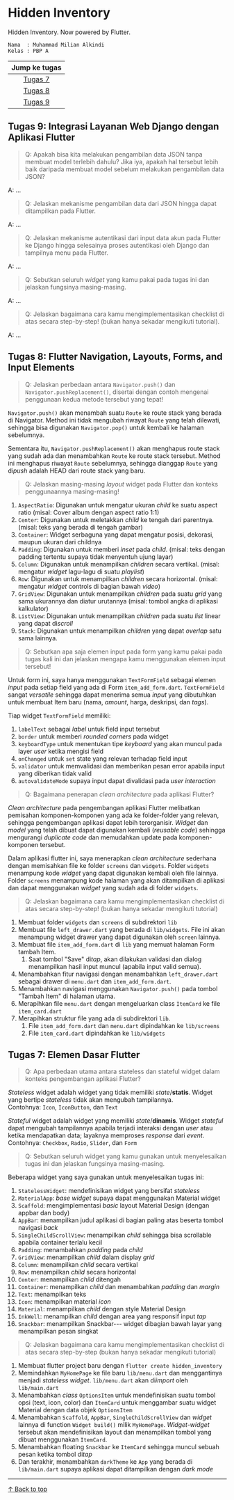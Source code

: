 # Hidden Inventory

Hidden Inventory. Now powered by Flutter.

```credential
Nama  : Muhammad Milian Alkindi
Kelas : PBP A
```

| Jump ke tugas |
| :-: |
| [Tugas 7](#tugas-7-elemen-dasar-flutter) |
| [Tugas 8](#tugas-8-flutter-navigation-layouts-forms-and-input-elements) |
| [Tugas 9](#tugas-9-integrasi-layanan-web-django-dengan-aplikasi-flutter) |

## Tugas 9: Integrasi Layanan Web Django dengan Aplikasi Flutter

> Q: Apakah bisa kita melakukan pengambilan data JSON tanpa membuat model terlebih dahulu? Jika iya, apakah hal tersebut lebih baik daripada membuat model sebelum melakukan pengambilan data JSON?

A: ...

> Q: Jelaskan mekanisme pengambilan data dari JSON hingga dapat ditampilkan pada Flutter.

A: ...

> Q: Jelaskan mekanisme autentikasi dari input data akun pada Flutter ke Django hingga selesainya proses autentikasi oleh Django dan tampilnya menu pada Flutter.

A: ...

> Q: Sebutkan seluruh *widget* yang kamu pakai pada tugas ini dan jelaskan fungsinya masing-masing.

A: ...

> Q: Jelaskan bagaimana cara kamu mengimplementasikan checklist di atas secara step-by-step! (bukan hanya sekadar mengikuti tutorial).

A: ...

## Tugas 8: Flutter Navigation, Layouts, Forms, and Input Elements

> Q: Jelaskan perbedaan antara `Navigator.push()` dan `Navigator.pushReplacement()`, disertai dengan contoh mengenai penggunaan kedua metode tersebut yang tepat!

`Navigator.push()` akan menambah suatu `Route` ke route stack yang berada di Navigator.
Method ini tidak mengubah riwayat `Route` yang telah dilewati, sehingga bisa digunakan `Navigator.pop()` untuk kembali ke halaman sebelumnya.

Sementara itu, `Navigator.pushReplacement()` akan menghapus route stack yang sudah ada dan menambahkan `Route` ke route stack tersebut.
Method ini menghapus riwayat `Route` sebelumnya, sehingga dianggap `Route` yang di*push* adalah HEAD dari route stack yang baru.

> Q: Jelaskan masing-masing *layout* widget pada Flutter dan konteks penggunaannya masing-masing!

1. `AspectRatio`: Digunakan untuk mengatur ukuran *child* ke suatu aspect ratio (misal: Cover album dengan aspect ratio 1:1)
2. `Center`: Digunakan untuk meletakkan *child* ke tengah dari parentnya. (misal: teks yang berada di tengah gambar)
3. `Container`: Widget serbaguna yang dapat mengatur posisi, dekorasi, maupun ukuran dari childnya
4. `Padding`: Digunakan untuk memberi *inset* pada *child*. (misal: teks dengan padding tertentu supaya tidak menyentuh ujung layar)
5. `Column`: Digunakan untuk menampilkan *children* secara vertikal. (misal: mengatur *widget* lagu-lagu di suatu *playlist*)
6. `Row`: Digunakan untuk menampilkan *children* secara horizontal. (misal: mengatur *widget* controls di bagian bawah *video*)
7. `GridView`: Digunakan untuk menampilkan *children* pada suatu *grid* yang sama ukurannya dan diatur urutannya (misal: tombol angka di aplikasi kalkulator)
8. `ListView`: Digunakan untuk menampilkan *children* pada suatu *list* linear yang dapat di*scroll*
9. `Stack`: Digunakan untuk menampilkan *children* yang dapat *overlap* satu sama lainnya.

> Q: Sebutkan apa saja elemen input pada form yang kamu pakai pada tugas kali ini dan jelaskan mengapa kamu menggunakan elemen input tersebut!

Untuk form ini, saya hanya menggunakan `TextFormField` sebagai elemen *input* pada setiap field yang ada di Form `item_add_form.dart`.
`TextFormField` sangat *versatile* sehingga dapat menerima semua *input* yang dibutuhkan untuk membuat Item baru (nama, *amount*, harga, deskripsi, dan *tags*).

Tiap widget `TextFormField` memiliki:

1. `labelText` sebagai *label* untuk field input tersebut
2. `border` untuk memberi *rounded corners* pada widget
3. `keyboardType` untuk menentukan tipe *keyboard* yang akan muncul pada layer *user* ketika mengisi field
4. `onChanged` untuk `set` state yang relevan terhadap field input
5. `validator` untuk memvalidasi dan memberikan pesan error apabila input yang diberikan tidak valid
6. `autovalidateMode` supaya input dapat divalidasi pada *user interaction*

> Q: Bagaimana penerapan *clean architecture* pada aplikasi Flutter?

*Clean architecture* pada pengembangan aplikasi Flutter melibatkan pemisahan komponen-komponen yang ada ke folder-folder yang relevan,
sehingga pengembangan aplikasi dapat lebih terorganisir. *Widget* dan *model* yang telah dibuat dapat digunakan kembali (*reusable code*)
sehingga mengurangi *duplicate code* dan memudahkan update pada komponen-komponen tersebut.

Dalam aplikasi flutter ini, saya menerapkan *clean architecture* sederhana dengan memisahkan file ke folder `screens` dan `widgets`.
Folder `widgets` menampung kode *widget* yang dapat digunakan kembali oleh file lainnya.
Folder `screens` menampung kode halaman yang akan ditampilkan di aplikasi dan dapat menggunakan *widget* yang sudah ada di folder `widgets`.

> Q: Jelaskan bagaimana cara kamu mengimplementasikan checklist di atas secara step-by-step! (bukan hanya sekadar mengikuti tutorial)

1. Membuat folder `widgets` dan `screens` di subdirektori `lib`
2. Membuat file `left_drawer.dart` yang berada di `lib/widgets`. File ini akan menampung widget drawer yang dapat digunakan oleh `screen` lainnya.
3. Membuat file `item_add_form.dart` di `lib` yang memuat halaman Form tambah Item.
   1. Saat tombol "Save" di*tap*, akan dilakukan validasi dan dialog menampilkan hasil input muncul (apabila input valid semua).
4. Menambahkan fitur navigasi dengan menambahkan `left_drawer.dart` sebagai drawer di `menu.dart` dan `item_add_form.dart`.
5. Menambahkan navigasi menggunakan `Navigator.push()` pada tombol "Tambah Item" di halaman utama.
6. Merapihkan file `menu.dart` dengan mengeluarkan class `ItemCard` ke file `item_card.dart`
7. Merapihkan struktur file yang ada di subdirektori `lib`.
   1. File `item_add_form.dart` dan `menu.dart` dipindahkan ke `lib/screens`
   2. File `item_card.dart` dipindahkan ke `lib/widgets`

## Tugas 7: Elemen Dasar Flutter

> Q: Apa perbedaan utama antara stateless dan stateful widget dalam konteks pengembangan aplikasi Flutter?

*Stateless* widget adalah widget yang tidak memiliki *state*/**statis**.
Widget yang bertipe *stateless* tidak akan mengubah tampilannya.  
Contohnya: `Icon`, `IconButton`, dan `Text`

*Stateful* widget adalah widget yang memiliki *state*/**dinamis**.
Widget *stateful* dapat mengubah tampilannya apabila terjadi interaksi dengan *user* atau
ketika mendapatkan data; layaknya memproses *response* dari *event*.  
Contohnya: `Checkbox`, `Radio`, `Slider`, dan `Form`

> Q: Sebutkan seluruh widget yang kamu gunakan untuk menyelesaikan tugas ini dan jelaskan fungsinya masing-masing.

Beberapa widget yang saya gunakan untuk menyelesaikan tugas ini:

1. `StatelessWidget`: mendefinisikan widget yang bersifat *stateless*
2. `MaterialApp`: *base widget* supaya dapat menggunakan Material widget
3. `Scaffold`: mengimplementasi *basic* layout Material Design (dengan appbar dan body)
4. `AppBar`: menampilkan judul aplikasi di bagian paling atas beserta  tombol navigasi *back*
5. `SingleChildScrollView`: menampilkan *child* sehingga bisa scrollable apabila container terlalu kecil
6. `Padding`: menambahkan *padding* pada *child*
7. `GridView`: menampilkan *child* dalam display *grid*
8. `Column`: menampilkan *child* secara vertikal
9. `Row`: menampilkan *child* secara horizontal
10. `Center`: menampilkan *child* ditengah
11. `Container`: menampilkan *child* dan menambahkan *padding* dan *margin*
12. `Text`: menampilkan teks
13. `Icon`: menampilkan material *icon*
14. `Material`: menampilkan *child* dengan style Material Design
15. `InkWell`: menampilkan *child* dengan area yang responsif input *tap*
16. `Snackbar`: menampilkan Snackbar--- widget dibagian bawah layar yang menampilkan pesan singkat

> Q: Jelaskan bagaimana cara kamu mengimplementasikan checklist di atas secara step-by-step (bukan hanya sekadar mengikuti tutorial)

1. Membuat flutter project baru dengan `flutter create hidden_inventory`
2. Memindahkan `MyHomePage` ke file baru `lib/menu.dart` dan menggantinya menjadi *stateless widget*. `lib/menu.dart` akan di*import* oleh `lib/main.dart`
3. Menambahkan *class* `OptionsItem` untuk mendefinisikan suatu tombol opsi (text, icon, color) dan `ItemCard` untuk menggambar suatu widget Material dengan data objek `OptionsItem`
4. Menambahkan `Scaffold`, `AppBar`, `SingleChildScrollView` dan *widget* lainnya di function `Widget build()` milik `MyHomePage`. *Widget-widget* tersebut akan mendefinisikan layout dan menampilkan tombol yang dibuat menggunakan `ItemCard`.
5. Menambahkan floating `Snackbar` ke `ItemCard` sehingga muncul sebuah pesan ketika tombol di*tap*
6. Dan terakhir, menambahkan `darkTheme` ke `App` yang berada di `lib/main.dart` supaya aplikasi dapat ditampilkan dengan *dark mode*

---
[↑ Back to top](#hidden-inventory)
